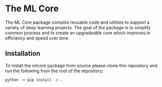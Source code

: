 # The ML Core

The ML Core package contains reusable code and utilities to support a variety of deep learning projects. The goal of the package is to simplify common process and to create an upgradeable core which improves in efficiency and speed over time.

## Installation

To install the mlcore package from source please clone this repository and run the following from the root of the repository:
```bash
python -m pip install -e .
```